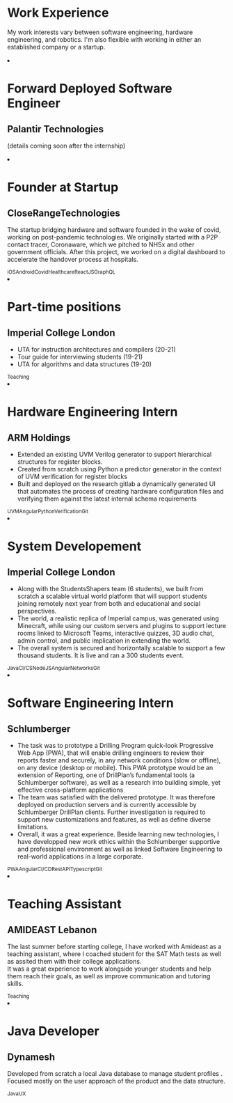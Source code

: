 # Work Experience

My work interests vary between software engineering, hardware engineering, and robotics. I'm also flexible with working in either an established company or a startup.

<link rel="stylesheet" type="text/css" href="/style/work.css" media="screen" />
<div class="timeline">
  <li class="event" data-date="May 2021 - Present">
    <h1>Forward Deployed Software Engineer</h1>
    <h2>Palantir Technologies</h2>
    <p>(details coming soon after the internship)</p>
    <div class="text-right"></div>
  </li>
  <li class="event" data-date="April 2020 - June 2021">
    <h1>Founder at Startup</h1>
    <h2>CloseRangeTechnologies</h2>
    <p> The startup bridging hardware and software founded in the wake of covid, working on post-pandemic technologies. We originally started with a P2P contact tracer, Coronaware, which we pitched to NHSx and other government officials. After this project, we worked on a digital dashboard to accelerate the handover process at hospitals.</p>
    <div class="text-right">
      <small class="tag">iOS</small><small class="tag">Android</small><small class="tag">Covid</small><small class="tag">Healthcare</small><small class="tag">ReactJS</small><small class="tag">GraphQL</small>
    </div>
  </li>
  <li class="event" data-date="Oct 2019 - Present">
    <h1>Part-time positions</h1>
    <h2>Imperial College London</h2>
    <ul>
      <li>UTA for instruction architectures and compilers (20-21)</li>
      <li>Tour guide for interviewing students (19-21)</li>
      <li>UTA for algorithms and data structures (19-20)</li>
    </ul>
    <div class="text-right"><small class="tag">Teaching</small></div>
  </li>
  <li class="event" data-date="Aug 2020 - Oct 2020">
    <h1>Hardware Engineering Intern</h1>
    <h2>ARM Holdings</h2>
    <ul>
      <li>Extended an existing UVM Verilog generator to support hierarchical structures for register blocks.</li>
      <li>Created from scratch using Python a predictor generator in the context of UVM verification for register blocks</li>
      <li>
        Built and deployed on the research gitlab a dynamically generated UI that automates the process of creating hardware configuration files and verifying
        them against the latest internal schema requirements
      </li>
    </ul>
    <div class="text-right">
      <small class="tag">UVM</small><small class="tag">Angular</small><small class="tag">Python</small><small class="tag">Verification</small
      ><small class="tag">Git</small>
    </div>
  </li>
  <li class="event" data-date="Jun 2020 - Aug 2020">
    <h1>System Developement</h1>
    <h2>Imperial College London</h2>
    <ul>
      <li>
        Along with the StudentsShapers team (6 students), we built from scratch a scalable virtual world platform that will support students joining remotely
        next year from both and educational and social perspectives.
      </li>
      <li>
        The world, a realistic replica of Imperial campus, was generated using Minecraft, while using our custom servers and plugins to support lecture rooms
        linked to Microsoft Teams, interactive quizzes, 3D audio chat, admin control, and public implication in extending the world.
      </li>
      <li>The overall system is secured and horizontally scalable to support a few thousand students. It is live and ran a 300 students event.</li>
    </ul>
    <div class="text-right">
      <small class="tag">Java</small><small class="tag">CI/CS</small><small class="tag">NodeJS</small><small class="tag">Angular</small
      ><small class="tag">Networks</small><small class="tag">Git</small>
    </div>
  </li>
  <li class="event" data-date="Jun 2019 - Sep 2019">
    <h1>Software Engineering Intern</h1>
    <h2>Schlumberger</h2>
    <ul>
      <li>
        The task was to prototype a Drilling Program quick-look Progressive Web App (PWA), that will enable drilling engineers to review their reports faster and securely, in any network conditions (slow or offline), on any device (desktop or mobile). This PWA prototype would be an extension of Reporting, one of DrillPlan’s fundamental tools (a Schlumberger software), as well as a research into building simple, yet effective cross-platform applications
      </li>
      <li>
        The team was satisfied with the delivered prototype. It was therefore deployed on production servers and is currently accessible by Schlumberger DrillPlan clients. Further investigation is required to support new customizations and features, as well as define diverse limitations.
      </li>
      <li>
        Overall, it was a great experience. Beside learning new technologies, I have developped new work ethics within the Schlumberger supportive and professional environment as well as linked Software Engineering to real-world applications in a large corporate.
      </li>
    </ul>
    <div class="text-right">
      <small class="tag">PWA</small><small class="tag">Angular</small><small class="tag">CI/CD</small><small class="tag">RestAPI</small><small class="tag">Typescript</small><small class="tag">Git</small>
    </div>
  </li>
  <li class="event" data-date="Jul 2018 - Aug 2018">
    <h1>Teaching Assistant</h1>
    <h2>AMIDEAST Lebanon</h2>
    <p>The last summer before starting college, I have worked with Amideast as a teaching assistant, where I coached student for the SAT Math tests as well as assited them with their college applications.<br>It was a great experience to work alongside younger students and help them reach their goals, as well as improve communication and tutoring skills.</p>
    <div class="text-right"><small class="tag">Teaching</small></div>
  </li>
  <li class="event" data-date="Nov 2016 - Nov 2016">
    <h1>Java Developer</h1>
    <h2>Dynamesh</h2>
    <p>
      Developed from scratch a local Java database to manage student profiles . Focused mostly on the user approach of the product and the data structure.
    </p>
    <div class="text-right"><small class="tag">Java</small><small class="tag">UX</small></div>
  </li>
</div>
